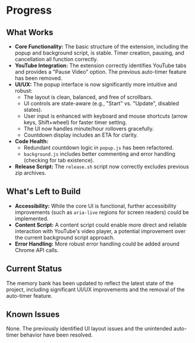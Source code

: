 # Progress

## What Works
- **Core Functionality:** The basic structure of the extension, including the popup and background script, is stable. Timer creation, pausing, and cancellation all function correctly.
- **YouTube Integration:** The extension correctly identifies YouTube tabs and provides a "Pause Video" option. The previous auto-timer feature has been removed.
- **UI/UX:** The popup interface is now significantly more intuitive and robust:
    - The layout is clean, balanced, and free of scrollbars.
    - UI controls are state-aware (e.g., "Start" vs. "Update", disabled states).
    - User input is enhanced with keyboard and mouse shortcuts (arrow keys, Shift+wheel) for faster timer setting.
    - The UI now handles minute/hour rollovers gracefully.
    - Countdown display includes an ETA for clarity.
- **Code Health:** 
    - Redundant countdown logic in `popup.js` has been refactored.
    - `background.js` includes better commenting and error handling (checking for tab existence).
- **Release Script:** The `release.sh` script now correctly excludes previous zip archives.

## What's Left to Build
- **Accessibility:** While the core UI is functional, further accessibility improvements (such as `aria-live` regions for screen readers) could be implemented.
- **Content Script:** A content script could enable more direct and reliable interaction with YouTube's video player, a potential improvement over the current background script approach.
- **Error Handling:** More robust error handling could be added around Chrome API calls.

## Current Status
The memory bank has been updated to reflect the latest state of the project, including significant UI/UX improvements and the removal of the auto-timer feature.

## Known Issues
None. The previously identified UI layout issues and the unintended auto-timer behavior have been resolved.
